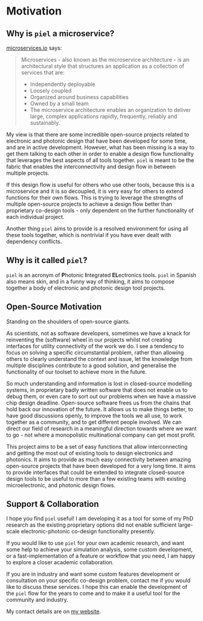 # Motivation

## Why is `piel` a microservice?

[microservices.io](https://microservices.io) says:

> Microservices - also known as the microservice architecture - is an architectural style that structures an application as a collection of services that are:
> * Independently deployable
> * Loosely coupled
> * Organized around business capabilities
> * Owned by a small team
> * The microservice architecture enables an organization to deliver large, complex applications rapidly, frequently, reliably and sustainably.

My view is that there are some incredible open-source projects related to electronic and photonic design that have been developed for some time, and are in active development. However, what has been missing is a way to get them talking to each other in order to enable a design flow functionality that leverages the best aspects of all tools together. `piel` is meant to be the fabric that enables the interconnectivity and design flow in between multiple projects.

If this design flow is useful for others who use other tools, because this is a microservice and it is so decoupled, it is very easy for others to extend functions for their own flows. This is trying to leverage the strengths of multiple open-source projects to achieve a design flow better than proprietary co-design tools - only dependent on the further functionality of each individual project.

Another thing `piel` aims to provide is a resolved environment for using all these tools together, which is nontrivial if you have ever dealt with dependency conflicts.

## Why is it called `piel`?

`piel` is an acronym of **P**hotonic **I**ntegrated **EL**ectronics tools. `piel` in Spanish also means skin, and in a funny way of thinking, it aims to compose together a body of electronic and photonic design tool projects.

## Open-Source Motivation

Standing on the shoulders of open-source giants.

As scientists, not as software developers, sometimes we have a knack for reinventing the (software) wheel in our projects whilst not creating interfaces for utility connectivity of the work we do. I see a tendency to focus on solving a specific circumstantial problem, rather than allowing others to clearly understand the context and issue, let the knowledge from multiple disciplines contribute to a good solution, and generalise the functionality of our toolset to achieve more in the future.

So much understanding and information is lost in closed-source modelling systems, in proprietary badly written software that does not enable us to debug them, or even care to sort out our problems when we have a massive chip design deadline. Open-source software frees us from the chains that hold back our innovation of the future. It allows us to make things better, to have good discussions openly, to improve the tools we all use, to work together as a community, and to get different people involved. We can direct our field of research in a meaningful direction towards where we want to go - not where a monopolistic multinational company can get most profit.

This project aims to be a set of easy functions that allow interconnecting and getting the most out of existing tools to design electronics and photonics. It aims to provide as much easy connectivity between amazing open-source projects that have been developed for a very long time. It aims to provide interfaces that could be extended to integrate closed-source design tools to be useful to more than a few existing teams with existing microelectronic, and photonic design flows.

## Support & Collaboration

I hope you find `piel` useful! I am developing it as a tool for some of my PhD research as the existing proprietary options did not enable sufficient large-scale electronic-photonic co-design functionality presently.

If you would like to use `piel` for your own academic research, and want some help to achieve your simulation analysis, some custom development, or a fast-implementation of a feature or workflow that you need, I am happy to explore a closer academic collaboration.

If you are in industry and want some custom features development or consultation on your specific co-design problem, contact me if you would like to discuss these services. I hope this can enable the development of the `piel` flow for the years to come and to make it a useful tool for the community and industry.

My contact details are on [my website](https://daquintero.github.io/).
